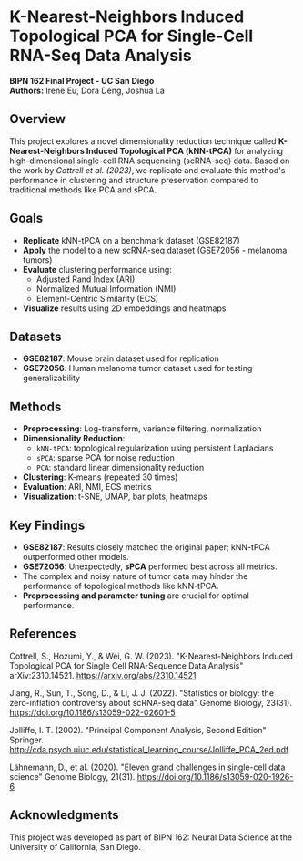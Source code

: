 # K-Nearest-Neighbors Induced Topological PCA for Single-Cell RNA-Seq Data Analysis  
**BIPN 162 Final Project - UC San Diego**  
**Authors:** Irene Eu, Dora Deng, Joshua La

## Overview
This project explores a novel dimensionality reduction technique called **K-Nearest-Neighbors Induced Topological PCA (kNN-tPCA)** for analyzing high-dimensional single-cell RNA sequencing (scRNA-seq) data. Based on the work by *Cottrell et al. (2023)*, we replicate and evaluate this method's performance in clustering and structure preservation compared to traditional methods like PCA and sPCA.

## Goals
- **Replicate** kNN-tPCA on a benchmark dataset (GSE82187)
- **Apply** the model to a new scRNA-seq dataset (GSE72056 - melanoma tumors)
- **Evaluate** clustering performance using:
  - Adjusted Rand Index (ARI)
  - Normalized Mutual Information (NMI)
  - Element-Centric Similarity (ECS)
- **Visualize** results using 2D embeddings and heatmaps

## Datasets
- **GSE82187**: Mouse brain dataset used for replication
- **GSE72056**: Human melanoma tumor dataset used for testing generalizability

## Methods
- **Preprocessing**: Log-transform, variance filtering, normalization
- **Dimensionality Reduction**:
  - `kNN-tPCA`: topological regularization using persistent Laplacians
  - `sPCA`: sparse PCA for noise reduction
  - `PCA`: standard linear dimensionality reduction
- **Clustering**: K-means (repeated 30 times)
- **Evaluation**: ARI, NMI, ECS metrics
- **Visualization**: t-SNE, UMAP, bar plots, heatmaps

## Key Findings
- **GSE82187**: Results closely matched the original paper; kNN-tPCA outperformed other models.
- **GSE72056**: Unexpectedly, **sPCA** performed best across all metrics.
- The complex and noisy nature of tumor data may hinder the performance of topological methods like kNN-tPCA.
- **Preprocessing and parameter tuning** are crucial for optimal performance.

## References
Cottrell, S., Hozumi, Y., & Wei, G. W. (2023).
"K-Nearest-Neighbors Induced Topological PCA for Single Cell RNA-Sequence Data Analysis"
arXiv:2310.14521. https://arxiv.org/abs/2310.14521

Jiang, R., Sun, T., Song, D., & Li, J. J. (2022).
"Statistics or biology: the zero-inflation controversy about scRNA-seq data"
Genome Biology, 23(31). https://doi.org/10.1186/s13059-022-02601-5

Jolliffe, I. T. (2002).
"Principal Component Analysis, Second Edition"
Springer. http://cda.psych.uiuc.edu/statistical_learning_course/Jolliffe_PCA_2ed.pdf

Lähnemann, D., et al. (2020).
"Eleven grand challenges in single-cell data science"
Genome Biology, 21(31). https://doi.org/10.1186/s13059-020-1926-6

## Acknowledgments
This project was developed as part of BIPN 162: Neural Data Science at the University of California, San Diego.
